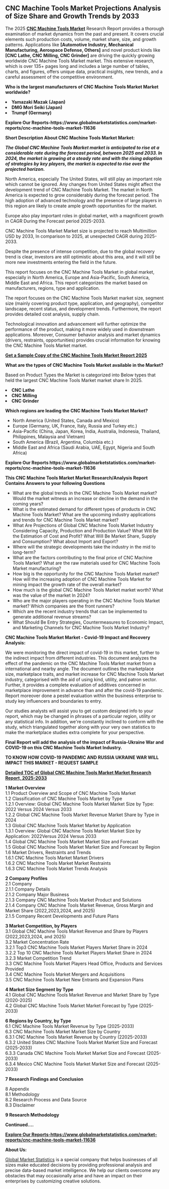 <h2>CNC Machine Tools Market Projections Analysis of Size Share and Growth Trends by 2033</h2><p>The 2025 <strong><a href="https://www.globalmarketstatistics.com/market-reports/cnc-machine-tools-market-11636">CNC Machine Tools Market</a></strong> Research Report provides a thorough examination of market dynamics from the past and present. It covers crucial elements such production costs, volume, market share, size, and growth patterns. Applications like <strong>[Automotive Industry, Mechanical Manufacturing, Aerospace Defense, Others]</strong> and novel product kinds like <strong>[CNC Lathe, CNC Milling, CNC Grinder]</strong> are driving the quickly growing worldwide CNC Machine Tools Market market. This extensive research, which is over 135+ pages long and includes a large number of tables, charts, and figures, offers unique data, practical insights, new trends, and a careful assessment of the competitive environment.</p> <p><strong>Who is the largest manufacturers of CNC Machine Tools Market Market worldwide?</strong></p> <p><strong><li>Yamazaki Mazak (Japan)<li>DMG Mori Seiki (Japan)<li>Trumpf (Germany)</strong></p> <p><strong>Explore Our Reports-https://www.globalmarketstatistics.com/market-reports/cnc-machine-tools-market-11636</strong></p> <p><strong>Short Description About CNC Machine Tools Market Market:</strong></p> <p><strong><em>The Global CNC Machine Tools Market market is anticipated to rise at a considerable rate during the forecast period, between 2025 and 2033. In 2024, the market is growing at a steady rate and with the rising adoption of strategies by key players, the market is expected to rise over the projected horizon.</em></strong></p> <p>North America, especially The United States, will still play an important role which cannot be ignored. Any changes from United States might affect the development trend of CNC Machine Tools Market. The market in North America is expected to grow considerably during the forecast period. The high adoption of advanced technology and the presence of large players in this region are likely to create ample growth opportunities for the market.</p> <p>Europe also play important roles in global market, with a magnificent growth in CAGR During the Forecast period 2025-2033.</p> <p>CNC Machine Tools Market Market size is projected to reach Multimillion USD by 2033, In comparison to 2025, at unexpected CAGR during 2025-2033.</p> <p>Despite the presence of intense competition, due to the global recovery trend is clear, investors are still optimistic about this area, and it will still be more new investments entering the field in the future.</p> <p>This report focuses on the CNC Machine Tools Market in global market, especially in North America, Europe and Asia-Pacific, South America, Middle East and Africa. This report categorizes the market based on manufacturers, regions, type and application.</p> <p>The report focuses on the CNC Machine Tools Market market size, segment size (mainly covering product type, application, and geography), competitor landscape, recent status, and development trends. Furthermore, the report provides detailed cost analysis, supply chain.</p> <p>Technological innovation and advancement will further optimize the performance of the product, making it more widely used in downstream applications. Moreover, Consumer behavior analysis and market dynamics (drivers, restraints, opportunities) provides crucial information for knowing the CNC Machine Tools Market market.</p> <p><strong><a href="https://www.globalmarketstatistics.com/market-reports/cnc-machine-tools-market-11636">Get a Sample Copy of the CNC Machine Tools Market Report 2025</a></strong></p> <p><strong>What are the types of CNC Machine Tools Market available in the Market?</strong></p> <p>Based on Product Types the Market is categorized into Below types that held the largest CNC Machine Tools Market market share In 2025.</p> <p><strong><li>CNC Lathe<li>CNC Milling<li>CNC Grinder</strong></p> <p><strong>Which regions are leading the CNC Machine Tools Market Market?</strong></p> <ul> <li>North America (United States, Canada and Mexico)</li> <li>Europe (Germany, UK, France, Italy, Russia and Turkey etc.)</li> <li>Asia-Pacific (China, Japan, Korea, India, Australia, Indonesia, Thailand, Philippines, Malaysia and Vietnam)</li> <li>South America (Brazil, Argentina, Columbia etc.)</li> <li>Middle East and Africa (Saudi Arabia, UAE, Egypt, Nigeria and South Africa)</li> </ul> <p><strong>Explore Our Reports https://www.globalmarketstatistics.com/market-reports/cnc-machine-tools-market-11636</strong></p> <p><strong>This CNC Machine Tools Market Market Research/Analysis Report Contains Answers to your following Questions</strong></p> <ul> <li>What are the global trends in the CNC Machine Tools Market market? Would the market witness an increase or decline in the demand in the coming years?</li> <li>What is the estimated demand for different types of products in CNC Machine Tools Market? What are the upcoming industry applications and trends for CNC Machine Tools Market market?</li> <li>What Are Projections of Global CNC Machine Tools Market Industry Considering Capacity, Production and Production Value? What Will Be the Estimation of Cost and Profit? What Will Be Market Share, Supply and Consumption? What about Import and Export?</li> <li>Where will the strategic developments take the industry in the mid to long-term?</li> <li>What are the factors contributing to the final price of CNC Machine Tools Market? What are the raw materials used for CNC Machine Tools Market manufacturing?</li> <li>How big is the opportunity for the CNC Machine Tools Market market? How will the increasing adoption of CNC Machine Tools Market for mining impact the growth rate of the overall market?</li> <li>How much is the global CNC Machine Tools Market market worth? What was the value of the market In 2024?</li> <li>Who are the major players operating in the CNC Machine Tools Market market? Which companies are the front runners?</li> <li>Which are the recent industry trends that can be implemented to generate additional revenue streams?</li> <li>What Should Be Entry Strategies, Countermeasures to Economic Impact, and Marketing Channels for CNC Machine Tools Market Industry?</li> </ul> <p><strong>CNC Machine Tools Market Market - Covid-19 Impact and Recovery Analysis:</strong></p> <p>We were monitoring the direct impact of covid-19 in this market, further to the indirect impact from different industries. This document analyzes the effect of the pandemic on the CNC Machine Tools Market market from a international and nearby angle. The document outlines the marketplace size, marketplace traits, and market increase for CNC Machine Tools Market industry, categorised with the aid of using kind, utility, and patron sector. Further, it provides a complete evaluation of additives concerned in marketplace improvement in advance than and after the covid-19 pandemic. Report moreover done a pestel evaluation within the business enterprise to study key influencers and boundaries to entry.</p> <p>Our studies analysts will assist you to get custom designed info to your report, which may be changed in phrases of a particular region, utility or any statistical info. In addition, we're constantly inclined to conform with the study, which triangulated together along with your very own statistics to make the marketplace studies extra complete for your perspective.</p> <p><strong>Final Report will add the analysis of the impact of Russia-Ukraine War and COVID-19 on this CNC Machine Tools Market Industry.</strong></p> <p><strong>TO KNOW HOW COVID-19 PANDEMIC AND RUSSIA UKRAINE WAR WILL IMPACT THIS MARKET - REQUEST SAMPLE</strong></p> <p><strong><a href="https://www.globalmarketstatistics.com/market-reports/cnc-machine-tools-market-11636">Detailed TOC of Global CNC Machine Tools Market Market Research Report, 2025-2033</a></strong></p> <p><strong>1 Market Overview</strong><br /> 1.1 Product Overview and Scope of CNC Machine Tools Market<br /> 1.2 Classification of CNC Machine Tools Market by Type<br /> 1.2.1 Overview: Global CNC Machine Tools Market Market Size by Type: 2022 Versus 2024 Versus 2033<br /> 1.2.2 Global CNC Machine Tools Market Revenue Market Share by Type in 2024<br /> 1.3 Global CNC Machine Tools Market Market by Application<br /> 1.3.1 Overview: Global CNC Machine Tools Market Market Size by Application: 2022Versus 2024 Versus 2033<br /> 1.4 Global CNC Machine Tools Market Market Size and Forecast<br /> 1.5 Global CNC Machine Tools Market Market Size and Forecast by Region<br /> 1.6 Market Drivers, Restraints and Trends<br /> 1.6.1 CNC Machine Tools Market Market Drivers<br /> 1.6.2 CNC Machine Tools Market Market Restraints<br /> 1.6.3 CNC Machine Tools Market Trends Analysis</p> <p><strong>2 Company Profiles</strong><br /> 2.1 Company<br /> 2.1.1 Company Details<br /> 2.1.2 Company Major Business<br /> 2.1.3 Company CNC Machine Tools Market Product and Solutions<br /> 2.1.4 Company CNC Machine Tools Market Revenue, Gross Margin and Market Share (2022,2023,2024, and 2025)<br /> 2.1.5 Company Recent Developments and Future Plans</p> <p><strong>3 Market Competition, by Players</strong><br /> 3.1 Global CNC Machine Tools Market Revenue and Share by Players (2022,2023,2024, and 2025)<br /> 3.2 Market Concentration Rate<br /> 3.2.1 Top3 CNC Machine Tools Market Players Market Share in 2024<br /> 3.2.2 Top 10 CNC Machine Tools Market Players Market Share in 2024<br /> 3.2.3 Market Competition Trend<br /> 3.3 CNC Machine Tools Market Players Head Office, Products and Services Provided<br /> 3.4 CNC Machine Tools Market Mergers and Acquisitions<br /> 3.5 CNC Machine Tools Market New Entrants and Expansion Plans</p> <p><strong>4 Market Size Segment by Type</strong><br /> 4.1 Global CNC Machine Tools Market Revenue and Market Share by Type (2020-2025)<br /> 4.2 Global CNC Machine Tools Market Market Forecast by Type (2025-2033)</p> <p><strong>6 Regions by Country, by Type</strong><br /> 6.1 CNC Machine Tools Market Revenue by Type (2025-2033)<br /> 6.3 CNC Machine Tools Market Market Size by Country<br /> 6.3.1 CNC Machine Tools Market Revenue by Country (22025-2033)<br /> 6.3.2 United States CNC Machine Tools Market Market Size and Forecast (2025-2033)<br /> 6.3.3 Canada CNC Machine Tools Market Market Size and Forecast (2025-2033)<br /> 6.3.4 Mexico CNC Machine Tools Market Market Size and Forecast (2025-2033)</p> <p><strong>7 Research Findings and Conclusion</strong></p> <p>8 Appendix<br /> 8.1 Methodology<br /> 8.2 Research Process and Data Source<br /> 8.3 Disclaimer</p> <p><strong>9 Research Methodology</strong></p> <p><strong>Continued&hellip;.</strong></p> <p><strong><a href="https://www.globalmarketstatistics.com/market-reports/cnc-machine-tools-market-11636">Explore Our Reports-https://www.globalmarketstatistics.com/market-reports/cnc-machine-tools-market-11636</a></strong></p> <p><strong>About Us:</strong></p> <p><a href="https://www.globalmarketstatistics.com/">Global Market Statistics</a> is a special company that helps businesses of all sizes make educated decisions by providing professional analysis and precise data-based market intelligence. We help our clients overcome any obstacles that may occasionally arise and have an impact on their enterprises by customizing creative solutions.</p>
